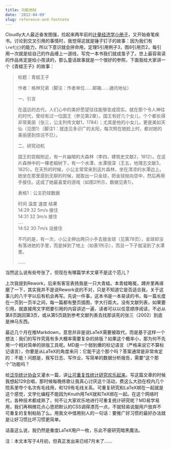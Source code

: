 ```yaml
---
title: 功能地狱
date: '2012-04-09'
slug: reference-and-footnote
---
```


Cloudly大人最近奋发图强，捡起来两年前的[计量经济学小册子](https://github.com/cloudly/Play-Econometrics-with-R)，又开始奋笔疾书。讨论到交叉引用的事情时，我觉得这就是锤子钉子的故事：因为我们有`\ref{}`的能力，所以下意识就会拼命用，定理5引用例子3，图8引用页2，每引用一次就是给自己的作品缠上一道线，写完一本书我们就成茧子了。世上最容易读的作品肯定是给小孩读的，那么童话故事就是一个很好的参照，下面我给大家讲一个《青蛙王子》的故事：

> 标题：青蛙王子
> 
> 作者：格林兄弟（脚注：作者单位……邮箱……通讯地址）
> 
> 一、引言
> 
> 在遥远的古代，人们心中的美好愿望往往能够变成现实。就在那个令人神往的时代，曾经有过一位国王（参见第2章）。国王有好几个女儿，个个都长得非常美丽（张三，公主列传文献1，1784）；尤其是他的小女儿，更是美如天仙（见图1）（脚注1：就连见多识广的太阳，每次照在她脸上时，都对她的美丽感到惊诧不已）。
> 
> 二、研究动机
> 
> 国王的宫殿附近，有一片幽暗的大森林（李四，建筑史文献2，1812）。在这片森林中的一棵老椴树下，有一个水潭，水潭很深（王五，地理志文献3，1825）。在天热的时候，小公主常常来到这片森林，坐在清凉的水潭边上。她坐在那里感到无聊的时候，就取出一只金球，把金球抛向空中，然后再用手接住。这成了她最喜爱的游戏（如图2所示，数据见表1）。
> 
> 
> 表格1：公主扔球数据
> 
> 时间 温度 速度 结果  
> 14:29 32 5m/s 接住  
> 14:31 32 3m/s 接住  
> ....  
> 14:52 30 7m/s 没接住
> 
> 不巧的是，有一次，小公主伸出两只小手去接金球（见第78页），金球却没有落进她的手里，而是掉到了地上（如表1所示），而且一下子就滚到了水潭里。
> 
> ……

当然这么说有些夸张了，但现在有哪篇学术文章不是这个范儿？

上次我提到Rework，后来有客官表扬我是一只大青蛙。本青蛙略冤，蹲井里再琢磨了一下，其实我并不是说Rework说的不对，只是不知道它是否适合我，关于这事儿的八千字以后有机会再写。先说一件事，这本书是一本易读的书，每一篇长度在一页到一页半之间，每一篇都有整页插图，字大行距大。没有文献列表，如果要引用，就直接用文字把要引用的内容讲述一遍，读者可以以任意顺序阅读，不必从第8页跳回第3页，或从第5页跳到参考文献列表去找那该死的张三（2002）到底是神马东西。

最近几个月在推Markdown，意思并非是说LaTeX需要被取代，而是基于这样一个想法：我们的写作究竟有多大概率需要复杂的排版？如果这个概率小，那为何不先用一个相对简单的排版工具呢。MD是一个弱到爆的标记语言（严格来说它不算标记语言），你要是从LaTeX的角度来问：它能干这个那个吗？答案通常是非常肯定的：不能！问题是，我写日志、写作业、写简单的数据分析报告，需要“这个那个”功能吗？

给[泛华统计协会](http://www.icsa.org/bulletin/)又灌水一篇，讲[让可重复性统计研究欢乐起来](/en/2012/06/enjoyable-reproducible-research/)。写这篇文章的时候我想起129合唱，那时候每晚练歌让我真心讨厌这个活动，费这么大劲在校内几个院系里夺个名次有毛线用，和129有毛线关系。可重复研究和LaTeX绑在一起就是这个感觉，文学化编程不能因为Knuth用TeX就和TeX绑在一起。在这个网络时代，各种技术都成熟了，何不让大家欢乐地进行可重复统计研究呢？MD易学易用，我们再稍微花点心思把默认的CSS调得漂亮一点，不就轻易说服用户放弃不可重复的复制粘贴了么。用我文中借用别人的一句话：要推广好习惯的最好办法就是让好习惯比坏习惯更简单。

话虽这么说，我仍然是重度LaTeX用户一枚，乐此不疲研究暗黑魔法。

注：本文本写于4月初，但真正发出来已经7月末了……

